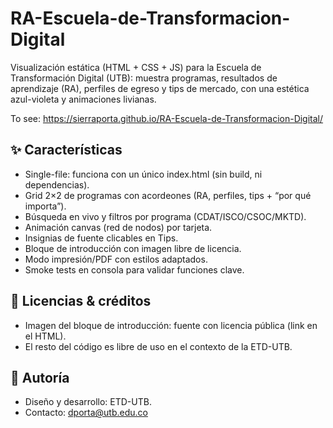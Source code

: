 # RA-Escuela-de-Transformacion-Digital
Visualización estática (HTML + CSS + JS) para la Escuela de Transformación Digital (UTB): muestra programas, resultados de aprendizaje (RA), perfiles de egreso y tips de mercado, con una estética azul-violeta y animaciones livianas.

To see: https://sierraporta.github.io/RA-Escuela-de-Transformacion-Digital/

## ✨ Características

- Single-file: funciona con un único index.html (sin build, ni dependencias).
- Grid 2×2 de programas con acordeones (RA, perfiles, tips + “por qué importa”).
- Búsqueda en vivo y filtros por programa (CDAT/ISCO/CSOC/MKTD).
- Animación canvas (red de nodos) por tarjeta.
- Insignias de fuente clicables en Tips.
- Bloque de introducción con imagen libre de licencia.
- Modo impresión/PDF con estilos adaptados.
- Smoke tests en consola para validar funciones clave.

## 🔐 Licencias & créditos

- Imagen del bloque de introducción: fuente con licencia pública (link en el HTML).
- El resto del código es libre de uso en el contexto de la ETD-UTB. 

## 📣 Autoría

- Diseño y desarrollo: ETD-UTB.
- Contacto: dporta@utb.edu.co
